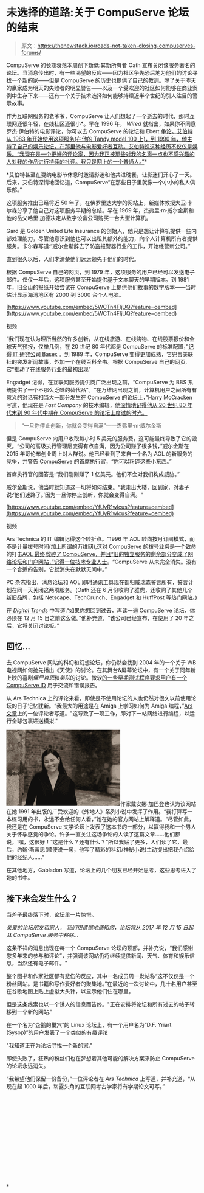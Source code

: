 # 未选择的道路:关于 CompuServe 论坛的结束

> 原文：<https://thenewstack.io/roads-not-taken-closing-compuserves-forums/>

CompuServe 的长期衰落本周创下新低:其新所有者 Oath 宣布关闭该服务著名的论坛。当消息传出时，有一些渴望的反应——因为社区争先恐后地为他们的讨论寻找一个新的家——但是 CompuServe 的历史也提供了自己的教训。除了关于昨天的赢家成为明天的失败者的明显警告——以及一个受欢迎的社区如何能够在商业案例中生存下来——还有一个关于技术选择如何能够持续近半个世纪的引人注目的警示故事。

作为互联网服务的老爷爷，CompuServe 让人们想起了一个逝去的时代，那时互联网还很年轻，在线社区还很小*。早在 1996 年， *Wired* 就指出，如果你不同意罗杰·伊伯特的电影评论，你可以去 CompuServe 的论坛和 Ebert [争论。艾伯特从 1983 年开始使用这项服务(在他的 Tandy model 100 上)，到 1990 年，他主持了自己的娱乐论坛，在那里他与电影爱好者互动。艾伯特说这种经历不仅仅是娱乐。“我现在是一个更好的评论家，因为我正被那些对我的名声一点也不感兴趣的人对我的作品进行持续的批评。我只是网上的一个普通人。”](https://www.wired.com/1996/01/ebert/)*

 *艾伯特甚至在戛纳电影节休息时邀请影迷和他共进晚餐，让影迷们开心了一天。后来，艾伯特深情地回忆道，CompuServe“在那些日子里就像一个小小的私人俱乐部。”

这项服务推出已经将近 50 年了，在佛罗里达大学的网站上，新媒体教授大卫·卡尔森分享了他自己对这项服务早期的总结。早在 1969 年，杰弗里·m·威尔金斯和他的岳父哈里·加德决定从数字设备公司购买一台大型计算机。

Gard 是 Golden United Life Insurance 的创始人，他只是想让计算机提供一些内部处理能力，尽管他意识到他也可以出租其额外的能力，向个人计算机所有者提供服务。卡尔森写道:“威尔金斯辞去了防盗报警器行业的工作，开始经营新公司。”

直到很久以后，人们才清楚他们远远领先于他们的时代。

根据 CompuServe 自己的网页，到 1979 年，这项服务的用户已经可以发送电子邮件。仅仅一年后，这项服务甚至开始提供基于文本聊天的早期版本。到 1981 年，旧金山的报纸开始尝试在 CompuServe 上提供他们故事的数字版本——当时估计显示海湾地区有 2000 到 3000 台个人电脑。

[https://www.youtube.com/embed/5WCTn4FljUQ?feature=oembed](https://www.youtube.com/embed/5WCTn4FljUQ?feature=oembed)

视频

“我们现在认为理所当然的许多创新，从在线旅游、在线购物、在线股票报价和全球天气预报，仅举几例，在 20 世纪 80 年代都是 CompuServe 的标准配置，”[记得 IT 研究公司 Basex](http://www.basexblog.com/2009/07/03/compuserve-requiem/) 。到 1989 年，CompuServe 变得更加成熟，它兜售美联社的突发新闻故事，外加一个在线百科全书。根据 CompuServe 自己的网页,它“推动了在线服务行业的最初出现”

Engadget 记得，在互联网服务提供商广泛出现之前，“CompuServe 为 BBS 系统提供了一个不那么乏味的替代品”。“在万维网出现之前，计算机用户之间所有有意义的对话有相当大一部分发生在 CompuServe 的论坛上，”Harry McCracken 写道，他现在是 *Fast Company* 的技术编辑，他[深情地记得他从 20 世纪 80 年代末到 90 年代中期在 CompuServe 的论坛上度过的时光。](https://www.fastcompany.com/40495831/compuserves-forums-which-still-exist-are-finally-shutting-down)

> “一旦你停止创新，你就会变得自满”——杰弗里·m·威尔金斯

但是 CompuServe 向用户收取每小时 5 美元的服务费，这可能最终导致了它的毁灭。“公司的高级执行管理层变得有点自满，因为公司赚了很多钱，”威尔金斯在 2015 年哥伦布创业周上对人群说。他已经看到了来自一个名为 AOL 的新服务的竞争，并警告 CompuServe 的首席执行官，“你可以粉碎这些小东西。”

首席执行官的回答是:“我们刚刚赚了 1 亿美元。他们不会对我们构成威胁。”

威尔金斯说，他当时就知道这一切将如何结束。“我走出大楼，回到家，对妻子说:‘他们迷路了。’因为一旦你停止创新，你就会变得自满。"

[https://www.youtube.com/embed/YfUyR1wlcus?feature=oembed](https://www.youtube.com/embed/YfUyR1wlcus?feature=oembed)

视频

Ars Technica 的 IT 编辑记得这个转折点。“1996 年 AOL 转向按月订阅模式，而不是计量拨号时间(加上所谓的万维网),这对 CompuServe 的拨号业务是一个致命的打击[AOL 最终*收购了* CompuServe，并且“旧的独立服务的剩余部分变成了网络论坛和门户网站，”](https://arstechnica.com/information-technology/2017/11/compuserve-forums-rip/)[记得一位技术专业人士](https://dfarq.homeip.net/what-happened-to-compuserve/)。“CompuServe 从未完全消失。没有一个合适的告别，它就消失在默默无闻中。”

PC 杂志指出，消息论坛和 AOL 即时通讯工具现在都归威瑞森誓言所有，誓言计划在同一天关闭这两项服务。(Oath 还在 6 月份收购了雅虎，还收购了其他几个新旧品牌，包括 Netscape、TechCrunch、Engadget 和 HuffPost 等热门网站。)

[在 *Digital Trends*](https://www.digitaltrends.com/web/compuserve-forums-close-verizon/) 中写道:“如果你想回到过去，再读一遍 CompuServe 论坛，你必须在 12 月 15 日之前这么做。”他补充道，“该公司已经宣布，在使用了 20 年之后，它将关闭讨论板。”

## 回忆…

去 CompuServe 网站的科幻和幻想论坛，你仍然会找到 2004 年的一个关于 WB 电视网如何抢先播出《天使》的讨论。在其舞台&屏幕论坛中，有一个关于同年新上映的喜剧*僵尸肖恩*和*美队*的讨论。微软[的一些早期测试程序要求用户有一个 CompuServe ID](https://arstechnica.com/information-technology/2017/11/compuserve-forums-rip/?comments=1&post=34333553#comment-34333553) 用于交流和错误报告。

从 Ars Technica 上的评论来看，即使是不使用论坛的人也仍然对很久以前使用论坛的日子记忆犹新。“我最大的用途是在 Amiga 上学习如何为 Amiga 编程，”[Ars 文章](https://arstechnica.com/information-technology/2017/11/compuserve-forums-rip/?comments=1&post=34333739#comment-34333739)上的一位评论者写道。"这导致了一项工作，即对下一站网络进行编程，以运行全球包裹递送模拟."

![](img/400c5f1058ea7f246202544cca7225be.png)作家戴安娜·加巴登也认为该网站在她 1991 年出版的广受欢迎的《外地人》系列小说中发挥了作用。“我打算写一本练习用的书，永远不会给任何人看，”她在她的官方网站上解释道。“尽管如此，我还是在 CompuServe 文学论坛上发表了这本书的一部分，以赢得我和一个男人关于怀孕感觉的争论。许多一直关注这场争论的人读了这篇文章……他们都说，‘嘿，这很好！“这是什么？还有什么？”所以我贴了更多，人们读了它，最后，约翰·斯蒂思(顺便说一句，他写了精彩的科幻/神秘小说)主动提出把我介绍给他的经纪人……”

在其他地方，Gabladon 写道，论坛上的几个朋友已经开始思考，这些思考进入了她的书中。

## 接下来会发生什么？

当斧子最终落下时，论坛里一片惊愕。

*亲爱的论坛朋友和家人，
我们很遗憾地通知您，论坛将从 2017 年 12 月 15 日起从 CompuServe 服务中移除…*

这条不祥的消息出现在每一个 CompuServe 论坛的顶部，并补充说，“我们感谢您多年来的参与和评论”，并强调该网站仍将继续提供新闻、天气、体育和娱乐信息，当然还有电子邮件。"

整个图书和作家社区都有悲伤的反应，其中一名成员周一发帖称“这不仅仅是一个粉丝网站。是书籍和写作爱好者的聚集地。”在最近的一次讨论中，几十名用户甚至在谷歌地图上贴上虚拟大头针，以显示他们住在哪里。

但是这条线索也以一个诱人的信息而告终。"正在安排将论坛和所有过去的帖子转移到一个新的网站."

在一个名为“企鹅的巢穴”的 Linux 论坛上，有一个用户名为“D.F. Yriart (Sysop)”的用户发表了一个类似的有趣评论

"我知道正在为论坛寻找一个新的家."

即使失败了，狂热的粉丝们也在梦想着其他可能的解决方案来防止 CompuServe 的论坛永远消失。

“我希望他们保留一份备份，”一位评论者在 *Ars Technica* 上写道，并补充道，“从现在起 1000 年后，崭露头角的互联网考古学家将有学期论文可写。”

<svg xmlns:xlink="http://www.w3.org/1999/xlink" viewBox="0 0 68 31" version="1.1"><title>Group</title> <desc>Created with Sketch.</desc></svg>*